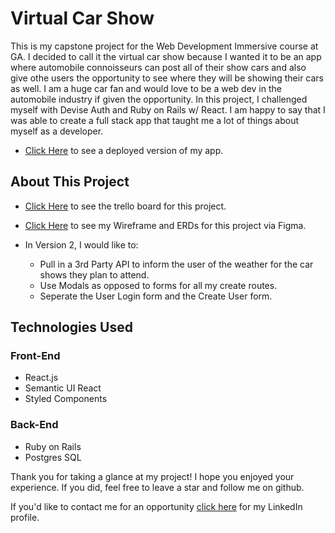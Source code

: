 # Virtual Car Show

This is my capstone project for the Web Development Immersive course at GA. I decided to call it the virtual car show because I wanted it to be an app where automobile connoisseurs can post all of their show cars and also give othe users the opportunity to see where they will be showing their cars as well. I am a huge car fan and would love to be  a web dev in the automobile industry if given the opportunity. In this project, I challenged myself with Devise Auth and Ruby on Rails w/ React. I am happy to say that I was able to create a full stack app that taught me a lot of things about myself as a developer.

* [Click Here](https://virtualcs.herokuapp.com/) to see a deployed version of my app.

## About This Project

* [Click Here](https://trello.com/b/IDvbS4QW/vcs-virtual-car-show) to see the trello board for this project.

* [Click Here](https://www.figma.com/file/d3wSNfakUn1BloAWxxzrbSyH/VCS-Virtual-Car-Show?node-id=0%3A1) to see my Wireframe and ERDs for this project via Figma.

* In Version 2, I would like to:
     * Pull in a 3rd Party API to inform the user of the weather for the car shows they plan to attend.
     * Use Modals as opposed to forms for all my create routes.
     * Seperate the User Login form and the Create User form.

## Technologies Used
### Front-End
* React.js
* Semantic UI React
* Styled Components

### Back-End
* Ruby on Rails
* Postgres SQL


Thank you for taking a glance at my project! I hope you enjoyed your experience. If you did, feel free to leave a star and follow me on github.

If you'd like to contact me for an opportunity [click here](https://www.linkedin.com/in/patrick-lai-fang7/) for my LinkedIn profile.
